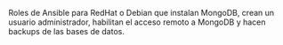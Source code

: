 Roles de Ansible para RedHat o Debian que instalan MongoDB, crean un usuario administrador,
habilitan el acceso remoto a MongoDB y hacen backups de las bases de datos.
